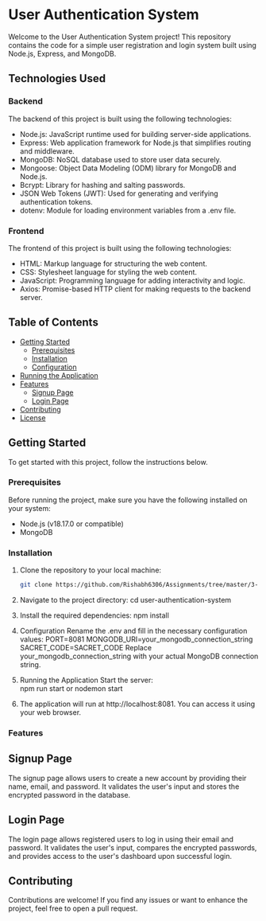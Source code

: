# User Authentication System

Welcome to the User Authentication System project! This repository contains the code for a simple user registration and login system built using Node.js, Express, and MongoDB.


## Technologies Used

### Backend

The backend of this project is built using the following technologies:

- Node.js: JavaScript runtime used for building server-side applications.
- Express: Web application framework for Node.js that simplifies routing and middleware.
- MongoDB: NoSQL database used to store user data securely.
- Mongoose: Object Data Modeling (ODM) library for MongoDB and Node.js.
- Bcrypt: Library for hashing and salting passwords.
- JSON Web Tokens (JWT): Used for generating and verifying authentication tokens.
- dotenv: Module for loading environment variables from a .env file.

### Frontend

The frontend of this project is built using the following technologies:

- HTML: Markup language for structuring the web content.
- CSS: Stylesheet language for styling the web content.
- JavaScript: Programming language for adding interactivity and logic.
- Axios: Promise-based HTTP client for making requests to the backend server.


## Table of Contents

- [Getting Started](#getting-started)
  - [Prerequisites](#prerequisites)
  - [Installation](#installation)
  - [Configuration](#configuration)
- [Running the Application](#running-the-application)
- [Features](#features)
  - [Signup Page](#signup-page)
  - [Login Page](#login-page)
- [Contributing](#contributing)
- [License](#license)

## Getting Started

To get started with this project, follow the instructions below.

### Prerequisites

Before running the project, make sure you have the following installed on your system:

- Node.js (v18.17.0 or compatible)
- MongoDB

### Installation

1. Clone the repository to your local machine:

   ```bash
   git clone https://github.com/Rishabh6306/Assignments/tree/master/3-July%20Auth%20with%20Express%20Assignment ```

2. Navigate to the project directory:
    cd user-authentication-system

3. Install the required dependencies:
   npm install 

4. Configuration
Rename the .env and fill in the necessary configuration values:
PORT=8081
MONGODB_URI=your_mongodb_connection_string
SACRET_CODE=SACRET_CODE
Replace your_mongodb_connection_string with your actual MongoDB connection string.

5. Running the Application
Start the server:  
npm run start or nodemon start


6. The application will run at http://localhost:8081. You can access it using your web browser.


### Features
## Signup Page
The signup page allows users to create a new account by providing their name, email, and password. It validates the user's input and stores the encrypted password in the database.


## Login Page
The login page allows registered users to log in using their email and password. It validates the user's input, compares the encrypted passwords, and provides access to the user's dashboard upon successful login.

## Contributing
Contributions are welcome! If you find any issues or want to enhance the project, feel free to open a pull request.
